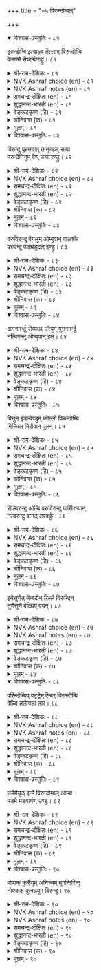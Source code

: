 +++
title = "०५ विरुन्दोम्बल्"

+++


<details open><summary>विश्वास-प्रस्तुतिः - ८१</summary>

इरुन्दोम्बि इल्वाऴ्व तॆल्लाम् विरुन्दोम्बि  
वेळाण्मै सॆय्दऱ्पॊरुट्टु।      ८१
</details>

<details><summary>श्री-राम-देशिकः - ८१</summary>

सम्भाराः सम्भ्रियन्ते ये गृहस्थाश्रमवासिना ।  
सर्वे ते विनियोक्तव्याः सदैवातिथिपूजने ॥ ८१॥
</details>

<details><summary>NVK Ashraf choice (en) - ८१</summary>

००८१
It is to exercise the benevolence of hospitality
That people earn a living and establish homes.
(W.H. Drew and J. Lazarus), (N.V.K. Ashraf)
</details>

<details><summary>NVK Ashraf notes (en) - ८१</summary>

८१. Compare with २१२. "All the wealth earned by toils is meant to serve those who deserve" * - ( Shuddhananda Bharatiar)
</details>

<details><summary>रामचन्द्र-दीक्षितः (en) - ८१</summary>

81\. iruntu ōmpi il vāḻvatu ellām viruntu ōmpi  
vēḷāṇmai ceytaṟporuṭṭu.

81\. To keep house and to acquire wealth is only to minister to guests.  
</details>

<details><summary>शुद्धानन्द-भारती (en) - ८१</summary>

1\. இருந்தோம்பி இல்வாழ்வ தெல்லாம் விருந்தோம்பி  
வேளாண்மை செய்தற் பொருட்டு  
Men set up home, toil and earn  
To tend the guests and do good turn.         81  
</details>

<details><summary>वेङ्कटकृष्ण (हि) - ८१</summary>

81
योग-क्षेम निबाह कर, चला रहा घर-बार ।  
आदर करके अतिथि का, करने को उपकार ॥
</details>

<details><summary>श्रीनिवास (क) - ८१</summary>

81. मनॆयल्लि इद्दु (सॊत्तुगळन्नॆल्ल) कापाडि मनॆवार्तॆ नडॆसुवुदॆल्ला अतिथिगळन्नु उपचरिस उपकार माडुवुदक्कागिये.

</details>

<details><summary>मूलम् - ८१</summary>

इरुन्दोम्बि इल्वाऴ्व तॆल्लाम् विरुन्दोम्बि  
वेळाण्मै सॆय्दऱ्पॊरुट्टु।      ८१
</details>

<details open><summary>विश्वास-प्रस्तुतिः - ८२</summary>

विरुन्दु पुऱत्तदात् तानुण्डल् सावा  
मरुन्दॆनिनुम् वेण् डऱ्पाऱ्ऱण्ड्रु।      ८२
</details>

<details><summary>श्री-राम-देशिकः - ८२</summary>

प्रियातिथिमसम्मान्य गृहे यद्वस्तु भुज्यते ।  
साक्षादमृतमेवास्तु न तच्छ्लाघ्यं कदाचन ॥ ८२॥
</details>

<details><summary>NVK Ashraf choice (en) - ८२</summary>

००८२
With a guest outside, it is wrong to eat alone,
Even the nectar of immortality. *
(N.V.K. Ashraf), (Satguru Subramuniyaswami)
</details>

<details><summary>रामचन्द्र-दीक्षितः (en) - ८२</summary>

82\. viruntu puṟattatāt tāṉ uṇṭal, cāvā  
maruntu eṉiṉum vēṇṭaṟpāṟṟu aṉṟu.

82\. With a guest waiting it would not be proper to eat even though it were nectar.  
</details>

<details><summary>शुद्धानन्द-भारती (en) - ८२</summary>

2\. விருந்து புறத்ததாத் தானுண்டல் சாவா  
மருந்தெனினும் வேண்டற்பாற் றன்று  
To keep out guests cannot be good  
Albeit you eat nectar-like food.         82  
</details>

<details><summary>वेङ्कटकृष्ण (हि) - ८२</summary>

82
बाहर ठहरा अतिथि को, अन्दर बैठे आप ।  
देवामृत का क्यों न हो, भोजन करना पाप ॥
</details>

<details><summary>श्रीनिवास (क) - ८२</summary>

82. अतिथियागि बन्दवरु हॊरगिरुवार अदु अमृतवादरू तानॊब्बने उण्णलु बयस बारदु.

</details>

<details><summary>मूलम् - ८२</summary>

विरुन्दु पुऱत्तदात् तानुण्डल् सावा  
मरुन्दॆनिनुम् वेण् डऱ्पाऱ्ऱण्ड्रु।      ८२
</details>

<details open><summary>विश्वास-प्रस्तुतिः - ८३</summary>

वरुविरुन्दु वैगलुम् ओम्बुवान् वाऴ्क्कै  
परुवन्दु पाऴ्बडुदल् इण्ड्रु।      ८३
</details>

<details><summary>श्री-राम-देशिकः - ८३</summary>

स्वगृहप्राप्तमतिथिं भक्त्या सत्कुर्वतः सदा ।  
दारिद्र्यं न भवेत् किन्तु धनं चाप्यभिवर्धते ॥ ८३॥
</details>

<details><summary>NVK Ashraf choice (en) - ८३</summary>

००८३
His life won’t suffer from want,
Who always cherishes his flowing guests.
MR, (N.V.K. Ashraf)
</details>

<details><summary>रामचन्द्र-दीक्षितः (en) - ८३</summary>

83\. varu viruntu vaikalum ōmpuvāṉ vāḻkkai  
paruvantu pāḻpaṭutal iṉṟu.

83\. A life of one who daily looks after the incoming guests will never suffer from poverty.  
</details>

<details><summary>शुद्धानन्द-भारती (en) - ८३</summary>

3\. வருவிருந்து வைகலும் ஓம்புவான் வாழ்க்கை  
பருவந்து பாழ்படுதல் இன்று  
Who tends his guests day in and out  
His life in want never wears out.         83  
</details>

<details><summary>वेङ्कटकृष्ण (हि) - ८३</summary>

83
दिन दिन आये अतिथि का, करता जो सत्कार ।  
वह जीवन दारिद्रय का, बनता नहीं शिकार ॥
</details>

<details><summary>श्रीनिवास (क) - ८३</summary>

83. (तन्न काणबरुव) अतिथियन्नु यावागलू उपचरिसुववन बाळ्वॆ कष्टगळिन्द पाडुपट्टु हाळागुवुदिल्ल.

</details>

<details><summary>मूलम् - ८३</summary>

वरुविरुन्दु वैगलुम् ओम्बुवान् वाऴ्क्कै  
परुवन्दु पाऴ्बडुदल् इण्ड्रु।      ८३
</details>

<details open><summary>विश्वास-प्रस्तुतिः - ८४</summary>

अगनमर्न्दु सॆय्याळ् उऱैयुम् मुगनमर्न्दु  
नल्विरुन्दु ओम्बुवान् इल्।      ८४
</details>

<details><summary>श्री-राम-देशिकः - ८४</summary>

शुद्धातिथिं वेश्म गतं सेवमानस्य सादरम् ।  
नरस्य गेहे वसति प्रसन्ना पद्मसम्भवा ॥ ८४॥
</details>

<details><summary>NVK Ashraf choice (en) - ८४</summary>

००८४
The goddess of fortune will dwell in the house of one
Who plays host with a smile. *
(N.V.K. Ashraf), (P.S. Sundaram)
</details>

<details><summary>रामचन्द्र-दीक्षितः (en) - ८४</summary>

84\. akaṉ amarntu ceyyāḷ uṟaiyum-mukaṉ amarntu  
nal viruntu ōmpuvāṉ il.

84\. Fortune smiles on the house of one who entertains with cheerful face worthy guests.  
</details>

<details><summary>शुद्धानन्द-भारती (en) - ८४</summary>

4\. அகனமர்ந்து செய்யாள் உறையும் முகனமர்ந்து  
நல்விருந்து ஓம்புவான் இல்.  
The goddess of wealth will gladly rest  
Where smiles welcome the worthy guest.         84  
</details>

<details><summary>वेङ्कटकृष्ण (हि) - ८४</summary>

84
मुख प्रसन्न हो जो करे, योग्य अतिथि-सत्कार ।  
उसके घर में इन्दिरा, करती सदा बहार ॥
</details>

<details><summary>श्रीनिवास (क) - ८४</summary>

84. योग्य अतिथिगळन्नु मुखवरळिसिकॊण्डु उपचरिसुवातनन्नु सिरिमनवॊलिदु सेरुवळु.

</details>

<details><summary>मूलम् - ८४</summary>

अगनमर्न्दु सॆय्याळ् उऱैयुम् मुगनमर्न्दु  
नल्विरुन्दु ओम्बुवान् इल्।      ८४
</details>

<details open><summary>विश्वास-प्रस्तुतिः - ८५</summary>

वित्तुम् इडल्वेण्डुम् कॊल्लो विरुन्दोम्बि  
मिच्चिल् मिसैवान् पुलम्।      ८५
</details>

<details><summary>श्री-राम-देशिकः - ८५</summary>

भोजयित्वाऽतिथिं पूर्वे शिष्टं स्वीकृत्य जीवत्ः ।  
बीजावापं विना क्षेत्रे जातन्ते सस्यसम्पदः ॥ ८५॥
</details>

<details><summary>NVK Ashraf choice (en) - ८५</summary>

००८५
Should his field be sown,
Who first feeds the guests and eats the rest?
( Shuddhananda Bharatiar)
</details>

<details><summary>रामचन्द्र-दीक्षितः (en) - ८५</summary>

85\. vittum iṭalvēṇṭum kollō-viruntu ōmpi,  
miccil micaivāṉ pulam?.

85\. Does the field of one who partakes of what remains after entertaining the guest, need to be sown with seeds?  
</details>

<details><summary>शुद्धानन्द-भारती (en) - ८५</summary>

5\. வித்தும் இடல்வேண்டும் கொல்லோ விருந்தோம்பி  
மிச்சில் மிசைவான் புலம்.  
Should his field be sown who first  
Feeds the guests and eats the rest?         85  
</details>

<details><summary>वेङ्कटकृष्ण (हि) - ८५</summary>

85
खिला पिला कर अतिथि को, अन्नशेष जो खाय ।  
ऐसों के भी खेत को, काहे बोया जाया ॥
</details>

<details><summary>श्रीनिवास (क) - ८५</summary>

85. अतिथिगळन्नुपचरिसि, उणबडिसि मिक्कुदन्नु तानुण्णुववस हॊलगळल्लि बीजवन्नु बित्तलेकॆ? (बित्तदॆये तानागि बॆळॆयुवुदु)

</details>

<details><summary>मूलम् - ८५</summary>

वित्तुम् इडल्वेण्डुम् कॊल्लो विरुन्दोम्बि  
मिच्चिल् मिसैवान् पुलम्।      ८५
</details>

<details open><summary>विश्वास-प्रस्तुतिः - ८६</summary>

सॆल्विरुन्दु ओम्बि वरुविरुन्दु पार्त्तिरुप्पान्  
नल्वरुन्दु वानत् तवर्क्कु।      ८६
</details>

<details><summary>श्री-राम-देशिकः - ८६</summary>

तोषयित्वाऽतिथिं प्राप्तमन्यान् अतिथिसत्तमान् ।  
यो हि प्रतीक्षते सोऽयं देवानामतिथिर्भवेत् ॥ ८६॥
</details>

<details><summary>NVK Ashraf choice (en) - ८६</summary>

००८६
Who hosts the passing guests and waits for hosting more
Will be hosted by the gods. *
(P.S. Sundaram)
</details>

<details><summary>रामचन्द्र-दीक्षितः (en) - ८६</summary>

86\. cel viruntu ōmpi, varu viruntu pārttiruppāṉ  
nal viruntu, vāṉattavarkku.

86\. He who cherishes the guests who come to him, and looks forward to new guests, will himself be the honoured guest of the gods.  
</details>

<details><summary>शुद्धानन्द-भारती (en) - ८६</summary>

6\. செல்விருந்து ஓம்பி வருவிருந்து பார்த்திருப்பான்  
நல்விருந்து வானத் தவர்க்கு  
Who tends a guest and looks for next  
Is a welcome guest in heaven's feast.         86  
</details>

<details><summary>वेङ्कटकृष्ण (हि) - ८६</summary>

86
प्राप्त अतिथि को पूज कर, और अतिथि को देख ।  
जो रहता, वह स्वर्ग का, अतिथि बनेगा नेक ॥
</details>

<details><summary>श्रीनिवास (क) - ८६</summary>

86. बन्द अतिथिगळन्नु उपचरिसि, मत्तॆ बरुव अतिथिगळन्नु ऎदुरु नोडुत्तिरुववनु, स्वर्गलोकदल्लिरुव देवतॆगळिगॆ ऒळ्ळॆय अतिथियागुत्तानॆ.

</details>

<details><summary>मूलम् - ८६</summary>

सॆल्विरुन्दु ओम्बि वरुविरुन्दु पार्त्तिरुप्पान्  
नल्वरुन्दु वानत् तवर्क्कु।      ८६
</details>

<details open><summary>विश्वास-प्रस्तुतिः - ८७</summary>

इनैत्तुणैत् तॆन्बदॊन् ऱिल्लै विरुन्दिन्  
तुणैत्तुणै वेळ्विप् पयन्।      ८७
</details>

<details><summary>श्री-राम-देशिकः - ८७</summary>

सदाराधनयज्ञस्य फलं वाचामगोचरम् ।  
अतिथेर्योग्यता भेदात् फलमेदोऽपि सम्मत्ः ॥ ८७॥
</details>

<details><summary>NVK Ashraf choice (en) - ८७</summary>

००८७
The gains of hospitality cannot be reckoned.
Their worth depends on the guest.
(P.S. Sundaram)
</details>

<details><summary>NVK Ashraf notes (en) - ८७</summary>

८७. Compare with १०५. "Not according to the aid but its receiver is its recompense determined" - (P.S. Sundaram)
</details>

<details><summary>रामचन्द्र-दीक्षितः (en) - ८७</summary>

87\. iṉait tuṇaittu eṉpatu oṉṟu illai; viruntiṉ  
tuṇait tuṇai-vēḷvip payaṉ.

87\. The effects of hospitality cannot be exactly measured. They are proportionate to the worth of the guest.  
</details>

<details><summary>शुद्धानन्द-भारती (en) - ८७</summary>

7\. இனைத்துணைத் தென்பதொன் றில்லை: விருந்தின்  
துணைத்துணை வேள்விப் பயன்  
Worth of the guest of quality  
Is worth of hospitality.         87  
</details>

<details><summary>वेङ्कटकृष्ण (हि) - ८७</summary>

87
अतिथि-यज्ञ के सुफल की, महिमा का नहिं मान ।  
जितना अतिथि महान है, उतना ही वह मान ॥
</details>

<details><summary>श्रीनिवास (क) - ८७</summary>

87. अतिथिगळन्नु आदरिसुव यज्ञद फल इष्टु ऎन्दु अळॆयलळवल्ल. अतिथिगळ योग्यतॆयन्ननुसरिसि अदु उण्टागुत्तदॆ.

</details>

<details><summary>मूलम् - ८७</summary>

इनैत्तुणैत् तॆन्बदॊन् ऱिल्लै विरुन्दिन्  
तुणैत्तुणै वेळ्विप् पयन्।      ८७
</details>

<details open><summary>विश्वास-प्रस्तुतिः - ८८</summary>

परिन्दोम्बिप् पट्रट्रेम् ऎन्बर् विरुन्दोम्बि  
वेळ्वि तलैप्पडा तार्।      ८८
</details>

<details><summary>श्री-राम-देशिकः - ८८</summary>

यस्यातिथीनां सत्कारयज्ञे बुद्धिर्न जायते ।  
लब्धं वस्तु परिभ्रष्टं भवेदिति स चिन्तयेत् ॥ ८८॥
</details>

<details><summary>NVK Ashraf choice (en) - ८८</summary>

००८८
"We toiled, stored and lost", lament those
Who never sacrificed for hospitality.
(N.V.K. Ashraf)
</details>

<details><summary>NVK Ashraf notes (en) - ८८</summary>

८८. By way of interpretation, this translation by (Satguru Subramuniyaswami) would help: "Those who never sacrifice to care for guests will later lament: We hoarded wealth, estranged ourselves, now none will care for us"
</details>

<details><summary>रामचन्द्र-दीक्षितः (en) - ८८</summary>

88\. 'parintu ōmpi, paṟṟu aṟṟēm' eṉpar-viruntu ōmpi  
vēḷvi talaippaṭātār.

88\. Those who have failed in their duties to guests will regret the folly of mere hoarding.  
</details>

<details><summary>शुद्धानन्द-भारती (en) - ८८</summary>

8\. பரிந்தோம்பிப் பற்றற்றேம் என்பர் விருந்தோம்பி  
வேள்வி தலைப்படா தார்  
Who loathe guest-service one day cry:  
"We toil and store; but life is dry".         88  
</details>

<details><summary>वेङ्कटकृष्ण (हि) - ८८</summary>

88
'कठिन यत्न से जो जुड़ा, सब धन हुआ समाप्त' ।  
यों रोवें, जिनको नहीं, अतिथि-यज्ञ-फल प्राप्त ॥
</details>

<details><summary>श्रीनिवास (क) - ८८</summary>

88. अतिथिगळन्नु आदरिसि, आ यज्ञफलदल्लि पालुगॊळ्ळदवरु तावु कष्टपट्टु कापाडिट्ट स्वत्तुगळॆल्ल तमगॆ अधारवागदॆ निष्फलवादुवॆ ऎन्दु (मुन्दॆ) परिताप पडुवरु.

</details>

<details><summary>मूलम् - ८८</summary>

परिन्दोम्बिप् पट्रट्रेम् ऎन्बर् विरुन्दोम्बि  
वेळ्वि तलैप्पडा तार्।      ८८
</details>

<details open><summary>विश्वास-प्रस्तुतिः - ८९</summary>

उडैमैयुळ् इन्मै विरुन्दोम्बल् ओम्बा  
मडमै मडवार्गण् उण्डु।      ८९
</details>

<details><summary>श्री-राम-देशिकः - ८९</summary>

दरिद्र एव मन्तव्यो वित्ते सत्यपि पुष्कले ।  
भातिथ्यदानविमुखो यो भवेद् भुवने जडः ॥ ८९॥
</details>

<details><summary>NVK Ashraf choice (en) - ८९</summary>

००८९
To have no guests is to want amidst plenty:
Such poverty belongs to fools.
(P.S. Sundaram)
</details>

<details><summary>रामचन्द्र-दीक्षितः (en) - ८९</summary>

89\. uṭaimaiyuḷ iṉmai viruntu ōmpal ōmpā  
maṭamai; maṭavārkaṇ uṇṭu.

89\. To be poor amidst plenty is to despise hospitality. Such folly is only of the ignorant.  
</details>

<details><summary>शुद्धानन्द-भारती (en) - ८९</summary>

9\. உடமையுள் இன்மை விருந்தோம்பல் ஓம்பா  
மடமை மடவார்கண் உண்டு  
The man of wealth is poor indeed  
Whose folly fails the guest to feed.         89  
</details>

<details><summary>वेङ्कटकृष्ण (हि) - ८९</summary>

89
निर्धनता संपत्ति में, अतिथि-उपेक्षा जान ।  
मूर्ख जनों में मूर्ख यह, पायी जाती बान ॥
</details>

<details><summary>श्रीनिवास (क) - ८९</summary>

89. अतिथिगळन्नु आदरिसदिरुव मूर्खतनवु, सिरियिद्दू दारिद्र्य अनुभविसिदन्तॆ; अदु मूर्खरल्लि इरुत्तदॆ.

</details>

<details><summary>मूलम् - ८९</summary>

उडैमैयुळ् इन्मै विरुन्दोम्बल् ओम्बा  
मडमै मडवार्गण् उण्डु।      ८९
</details>

<details open><summary>विश्वास-प्रस्तुतिः - ९०</summary>

मोप्पक् कुऴैयुम् अनिच्चम् मुगन्दिरिन्दु  
नोक्कक् कुनऴ्युम् विरुन्दु।      ९०
</details>

<details><summary>श्री-राम-देशिकः - ९०</summary>

शिरीषपुष्पमाघ्राणात् म्लानं सञ्जायते यथा ।  
तथाऽतिथीनां वदनं स्याद् गृहस्थे पराङ्मुखे ॥ ९०॥
</details>

<details><summary>NVK Ashraf choice (en) - ९०</summary>

००९०
Flower aniccham withers when merely smelt.
An unwelcome look is enough to wither a guest. *
(Satguru Subramuniyaswami)
</details>

<details><summary>NVK Ashraf notes (en) - ९०</summary>

९०. Aniccham is a flower known for its fragility. Valluvar uses this flower in four places in Kural. The remaining couplets are in the third book "Love". [see ११११, १११५, ११२०]
</details>

<details><summary>रामचन्द्र-दीक्षितः (en) - ९०</summary>

90\. mōppak kuḻaiyum aṉiccam;- mukam tirintu  
nōkkak kuḻaiyum viruntu.

90\. The aniccam flower withers when smelt, and the guest under a displeased look.
</details>

<details><summary>शुद्धानन्द-भारती (en) - ९०</summary>

10\. மோப்பக் குழையும் அனிச்சம் முகந்திரிந்து  
நோக்கக் குழையும் விருந்து  
Anicham smelt withers: like that  
A wry-faced look withers the guest.         90  
</details>

<details><summary>वेङ्कटकृष्ण (हि) - ९०</summary>

90
सूंघा ‘अनिच्च’ पुष्प को, तो वह मुरझा जाय ।  
मुँह फुला कर ताकते, सूख अतिथि-मुख जाय ॥
</details>

<details><summary>श्रीनिवास (क) - ९०</summary>

90. अनिच्च हॊ मूसिदॊडनॆ बाडुत्तदॆ. (अदे रीति) मुखवरळिसदॆ बेरॆकडॆगॆ तिरुगिसि नोडिदरॆ अतिथियु बाडि होगुत्तानॆ.
</details>

<details><summary>मूलम् - ९०</summary>

मोप्पक् कुऴैयुम् अनिच्चम् मुगन्दिरिन्दु  
नोक्कक् कुनऴ्युम् विरुन्दु।      ९०
</details>
